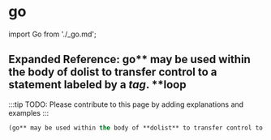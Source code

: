 # go

import Go from './_go.md';

<Go />

## Expanded Reference: go** may be used within the body of **dolist** to transfer control to a statement labeled by a *tag*. **loop

:::tip
TODO: Please contribute to this page by adding explanations and examples
:::

```lisp
(go** may be used within the body of **dolist** to transfer control to a statement labeled by a *tag*. **loop )
```
